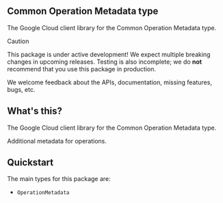 ## Common Operation Metadata type

The Google Cloud client library for the Common Operation Metadata type.

<!-- Code generated by sidekick. DO NOT EDIT. -->

> [!CAUTION]
> This package is under active development! We expect multiple breaking changes
> in upcoming releases. Testing is also incomplete; we do **not** recommend that
> you use this package in production.

We welcome feedback about the APIs, documentation, missing features, bugs, etc.

## What's this?

The Google Cloud client library for the Common Operation Metadata type.

Additional metadata for operations.

## Quickstart

The main types for this package are:

- `OperationMetadata`
